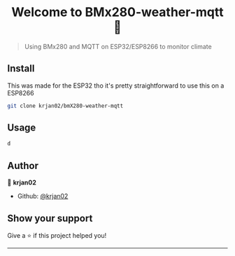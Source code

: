 <h1 align="center">Welcome to BMx280-weather-mqtt 👋</h1>
<p>
</p>

> Using BMx280 and MQTT on ESP32/ESP8266 to monitor climate

## Install

This was made for the ESP32 tho it's pretty straightforward to use this on a ESP8266

```sh
git clone krjan02/bmX280-weather-mqtt
```

## Usage

```sh
d
```

## Author

👤 **krjan02**

* Github: [@krjan02](https://github.com/krjan02)

## Show your support

Give a ⭐️ if this project helped you!

***

